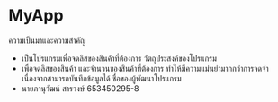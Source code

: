 # MyApp
ความเป็นมาและความสำคัญ
- เป็นโปรแกรมเพื่อจดลิสของสินค้าที่ต้องการ
วัตถุประสงค์ของโปรแกรม
- เพื่อจดลิสของสินค้า และจำนวนของสินค้าที่ต้องการ ทำให้มีความแม่นยำมากกว่าการจดจำ เนื่องจากสามารถบันทึกข้อมูลได้
ชื่อของผู้พัฒนาโปรแกรม
- นายภานุวัฒน์ สารวงษ์ 653450295-8
